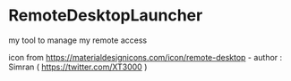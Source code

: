 # RemoteDesktopLauncher
my tool to manage my remote access


icon from https://materialdesignicons.com/icon/remote-desktop - author : Simran ( https://twitter.com/XT3000 )

